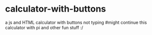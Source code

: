 # calculator-with-buttons
a js and HTML calculator with buttons not typing
#might continue this calculator with pi and other fun stuff :/
